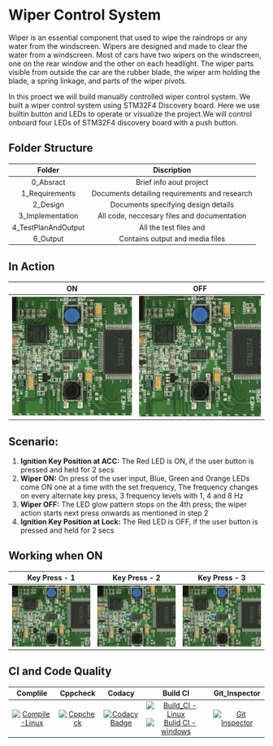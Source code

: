 # Wiper Control System
Wiper is an essential component that used to wipe the raindrops or any water from the windscreen. Wipers are designed and made to clear the water from a windscreen. Most of cars have two wipers on the windscreen, one on the rear window and the other on each headlight. The wiper parts visible from outside the car are the rubber blade, the wiper arm holding the blade, a spring linkage, and parts of the wiper pivots. 

In this proect we will build manually controlled wiper control system. We built a wiper control system using STM32F4 Discovery board. Here we use builtin button and LEDs to operate or visualize the project.We will control onboard four LEDs of STM32F4 discovery board with a push button. 

## Folder Structure
| Folder | Discription |
| :---: | :---: | 
| 0_Absract | Brief info aout project
| 1_Requirements	| Documents detailing requirements and research
| 2_Design	| Documents specifying design details
| 3_Implementation |	All code, neccesary files and documentation
| 4_TestPlanAndOutput | All the test files and 
| 6_Output | Contains output and media files

## In Action
|ON|OFF|
|:--:|:--:|
|![ON](https://github.com/Lokesh12121/M3_Wiper_Conytol_System_stm32f4/blob/main/6_Output/ON_state.gif)|![OFF](https://github.com/Lokesh12121/M3_Wiper_Conytol_System_stm32f4/blob/main/6_Output/OFF_state.gif)|


## Scenario:
1.  __Ignition Key Position at ACC:__ The Red LED is ON, if the user button is pressed and held for 2 secs
2.  __Wiper ON:__ On press of the user input, Blue, Green and Orange LEDs come ON one at a time with the set frequency, The frequency changes on every alternate key press, 3 frequency levels with 1, 4 and 8 Hz
3.  __Wiper OFF:__ The LED glow pattern stops on the 4th press; the wiper action starts next press onwards as mentioned in step 2
4.  __Ignition Key Position at Lock:__ The Red LED is OFF, if the user button is pressed and held for 2 secs

## Working when ON
|Key Press - 1|Key Press - 2|Key Press - 3|
|:--:|:--:|:--:|
|![press1](https://github.com/Lokesh12121/M3_Wiper_Conytol_System_stm32f4/blob/main/6_Output/lvl_1.gif)|![press2](https://github.com/Lokesh12121/M3_Wiper_Conytol_System_stm32f4/blob/main/6_Output/lvl_2.gif)|![press3](https://github.com/Lokesh12121/M3_Wiper_Conytol_System_stm32f4/blob/main/6_Output/lvl_3.gif)|

## CI and Code Quality

| Complile | Cppcheck | Codacy | Build CI | Git_Inspector
|:--:|:--:|:--:|:--:|:--:|
|[![Compile-Linux](https://github.com/Lokesh12121/M2_Room_Temperatue_Monitering_SYS/actions/workflows/Compile_Linux.yml/badge.svg)](https://github.com/Lokesh12121/M2_Room_Temperatue_Monitering_SYS/actions/workflows/Compile_Linux.yml)|[![Cppcheck](https://github.com/Lokesh12121/M2_Room_Temperatue_Monitering_SYS/actions/workflows/cpp_check.yml/badge.svg)](https://github.com/Lokesh12121/M2_Room_Temperatue_Monitering_SYS/actions/workflows/cpp_check.yml)| [![Codacy Badge](https://app.codacy.com/project/badge/Grade/33358cfd83b74fe9bd50b68595aa73d4)](https://www.codacy.com/gh/Lokesh12121/M2_Room_Temperatue_Monitering_SYS/dashboard?utm_source=github.com&amp;utm_medium=referral&amp;utm_content=Lokesh12121/M2_Room_Temperatue_Monitering_SYS&amp;utm_campaign=Badge_Grade) | [![Build_CI - Linux](https://github.com/Lokesh12121/M2_Server_Room_Temperatue_Monitering_SYS/actions/workflows/Build_CI_Linux.yml/badge.svg)](https://github.com/Lokesh12121/M2_Server_Room_Temperatue_Monitering_SYS/actions/workflows/Build_CI_Linux.yml) [![Bulid CI - windows](https://github.com/Lokesh12121/M2_Server_Room_Temperatue_Monitering_SYS/actions/workflows/Build_CI_WIn.yml/badge.svg)](https://github.com/Lokesh12121/M2_Server_Room_Temperatue_Monitering_SYS/actions/workflows/Build_CI_WIn.yml) | [![Git Inspector](https://github.com/Lokesh12121/M2_Server_Room_Temperatue_Monitering_SYS/actions/workflows/gitinspector.yml/badge.svg)](https://github.com/Lokesh12121/M2_Server_Room_Temperatue_Monitering_SYS/actions/workflows/gitinspector.yml)

